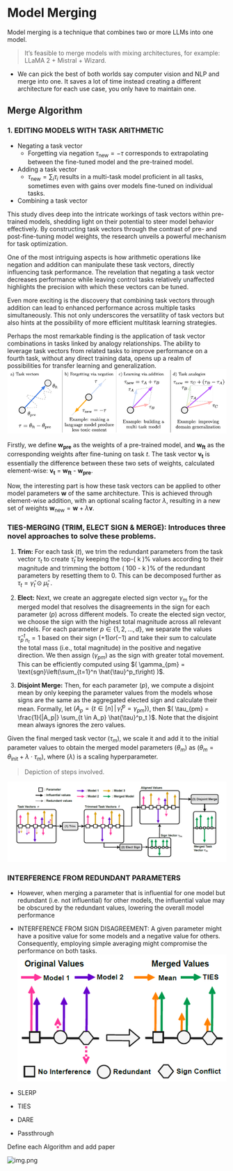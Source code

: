 # Model Merging 
Model merging is a technique that combines two or more LLMs into one model.

>It’s feasible to merge models with mixing architectures, for example: LLaMA 2 + Mistral + Wizard.

- We can pick the best of both worlds say computer vision and NLP and merge into one. It saves a lot of time instead creating a different architecture for each use case, you only have
to maintain one.
## Merge Algorithm
### 1. EDITING MODELS WITH TASK ARITHMETIC 
- Negating a task vector
  - Forgetting via negation  $\tau_{\text{new}} = -\tau$ corresponds to extrapolating
between the fine-tuned model and the pre-trained model.
- Adding a task vector
  - $\tau_{\text{new}} = \sum_{i} \tau_i$ results in a multi-task model proficient in all tasks, sometimes even
with gains over models fine-tuned on individual tasks.
- Combining a task vector

This study dives deep into the intricate workings of task vectors within pre-trained models, shedding light on their potential to steer model behavior effectively. By constructing task vectors through the contrast of pre- and post-fine-tuning model weights, the research unveils a powerful mechanism for task optimization.

One of the most intriguing aspects is how arithmetic operations like negation and addition can manipulate these task vectors, directly influencing task performance. The revelation that negating a task vector decreases performance while leaving control tasks relatively unaffected highlights the precision with which these vectors can be tuned.

Even more exciting is the discovery that combining task vectors through addition can lead to enhanced performance across multiple tasks simultaneously. This not only underscores the versatility of task vectors but also hints at the possibility of more efficient multitask learning strategies.

Perhaps the most remarkable finding is the application of task vector combinations in tasks linked by analogy relationships. The ability to leverage task vectors from related tasks to improve performance on a fourth task, without any direct training data, opens up a realm of possibilities for transfer learning and generalization.
![](taskarth.PNG)

Firstly, we define **w<sub>pre</sub>** as the weights of a pre-trained model, and **w<sub>ft</sub>** as the corresponding weights after fine-tuning on task *t*. The task vector **v<sub>t</sub>** is essentially the difference between these two sets of weights, calculated element-wise: **v<sub>t</sub>** = **w<sub>ft</sub>** - **w<sub>pre</sub>**.



Now, the interesting part is how these task vectors can be applied to other model parameters $\mathbf{w}$ of the same architecture. This is achieved through element-wise addition, with an optional scaling factor $\lambda$, resulting in a new set of weights $\mathbf{w}_{\text{new}} = \mathbf{w} + \lambda \mathbf{v}$.

### **TIES-MERGING (TRIM, ELECT SIGN & MERGE):** Introduces three novel approaches to solve these problems.

1. **Trim:** For each task $( t )$, we trim the redundant parameters from the task vector $\tau_t$ to create $\hat{\tau}_t$
 by keeping the top-\( k \)% values according to their magnitude and trimming the bottom \( 100 - k \)% of the redundant parameters by resetting them to 0. This can be decomposed further as $\tau_t = \hat{\gamma}_t \odot \hat{\mu}_t$
 .

2. **Elect:** Next, we create an aggregate elected sign vector $\gamma_m$ for the merged model that resolves the disagreements in the sign for each parameter $( p )$ across different models. To create the elected sign vector, we choose the sign with the highest total magnitude across all relevant models. For each parameter $p \in \{1, 2, \ldots, d\}$, we separate the values ${\hat{\tau}_{p}^{t}}_{n_{t}} = 1$ based on their sign $(+1) or (-1)$ and take their sum to calculate the total mass (i.e., total magnitude) in the positive and negative direction. We then assign $( \gamma_{pm} )$ as the sign with greater total movement. This can be efficiently computed using $( \gamma_{pm} = \text{sgn}\left(\sum_{t=1}^n \hat{\tau}^p_t\right) )$.


3. **Disjoint Merge:** Then, for each parameter $( p )$, we compute a disjoint mean by only keeping the parameter values from the models whose signs are the same as the aggregated elected sign and calculate their mean. Formally, let $( A_p = \{t \in [n] \,|\, \hat{\gamma}^p_t = \gamma_{pm}\} )$, then $( \tau_{pm} = \frac{1}{|A_p|} \sum_{t \in A_p} \hat{\tau}^p_t )$. Note that the disjoint mean always ignores the zero values.

Given the final merged task vector $( \tau_m )$, we scale it and add it to the initial parameter values to obtain the merged model parameters $( \theta_m )$ as $( \theta_m = \theta_{\text{init}} + \lambda \cdot \tau_m )$, where $( \lambda )$ is a scaling hyperparameter.

>Depiction of steps involved.

![](TIES.PNG)
### INTERFERENCE FROM REDUNDANT PARAMETERS
- However, when merging
a parameter that is influential for one model but redundant
(i.e. not influential) for other models, the
influential value may be obscured by the redundant
values, lowering the overall model performance
- INTERFERENCE FROM SIGN DISAGREEMENT: A given parameter might have a positive
value for some models and a negative value for others. Consequently, employing simple averaging
might compromise the performance on both tasks.
![](conflict.PNG)

- SLERP
- TIES
- DARE
- Passthrough

Define each Algorithm and add paper

![img.png](https://arxiv.org/html/2403.13257v1/extracted/5482855/figures/model_merging_classification.png)
